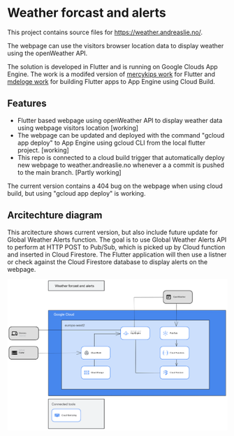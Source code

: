 # Weather forcast and alerts

This project contains source files for https://weather.andreaslie.no/. 

The webpage can use the visitors browser location data to display weather using the openWeather API.

The solution is developed in Flutter and is running on Google Clouds App Engine. 
The work is a modifed version of [mercykips work](https://mercyjemosop.medium.com/open-weather-api-with-flutter-app-a294fbbe2a7a) for Flutter and [mdeloge
 work](https://github.com/mdeloge/flutter-web-deploy-demo) for building Flutter apps to App Engine using Cloud Build.


## Features

- Flutter based webpage using openWeather API to  display weather data using webpage visitors location [working]
- The webpage can be updated and deployed with the command "gcloud app deploy" to App Engine using gcloud CLI from the local flutter project. [working]
- This repo is connected to a cloud build trigger that automatically deploy new webpage to weather.andreaslie.no whenever a a commit is pushed to the main branch. [Partly working]

The current version contains a 404 bug on the webpage when using cloud build, but using "gcloud app deploy" is working.


## Arcitechture diagram

This arcitecture shows current version, but also include future update for Global Weather Alerts function. The goal is to use Global Weather Alerts API to perform at HTTP POST to Pub/Sub, which is picked up by Cloud function and inserted in Cloud Firestore. The Flutter application will then use a listner or check against the Cloud Firestore database to display alerts on the webpage. 

![Alt text here](arcitechture.png)



